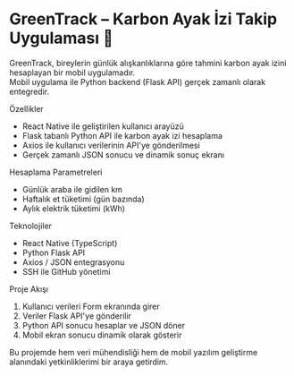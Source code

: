 # GreenTrack – Karbon Ayak İzi Takip Uygulaması 🌱

GreenTrack, bireylerin günlük alışkanlıklarına göre tahmini karbon ayak izini hesaplayan bir mobil uygulamadır.  
Mobil uygulama ile Python backend (Flask API) gerçek zamanlı olarak entegredir.

 Özellikler
- React Native ile geliştirilen kullanıcı arayüzü
- Flask tabanlı Python API ile karbon ayak izi hesaplama
- Axios ile kullanıcı verilerinin API'ye gönderilmesi
- Gerçek zamanlı JSON sonucu ve dinamik sonuç ekranı

 Hesaplama Parametreleri
- Günlük araba ile gidilen km
- Haftalık et tüketimi (gün bazında)
- Aylık elektrik tüketimi (kWh)

Teknolojiler
- React Native (TypeScript)
- Python Flask API
- Axios / JSON entegrasyonu
- SSH ile GitHub yönetimi

 Proje Akışı
1. Kullanıcı verileri Form ekranında girer
2. Veriler Flask API'ye gönderilir
3. Python API sonucu hesaplar ve JSON döner
4. Mobil ekran sonucu dinamik olarak gösterir



Bu projemde hem veri mühendisliği hem de mobil yazılım geliştirme alanındaki yetkinliklerimi bir araya getirdim.
